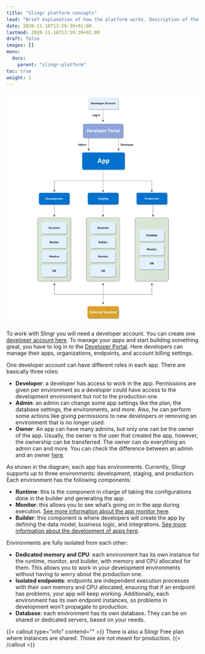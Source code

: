```yaml
---
title: "Slingr platform concepts"
lead: "Brief explanation of how the platform works. Description of the different components in the Slingr platform."
date: 2020-11-16T13:59:39+01:00
lastmod: 2020-11-16T13:59:39+01:00
draft: false
images: []
menu:
  docs:
    parent: "slingr-platform"
toc: true
weight: 1
---
```


![Alt Text](/images/vendor/platform-ref/platform-concepts.png)

To work with Slingr you will need a developer account. You can create one [developer account here](https://developer-portal.slingrs.io/signup.html). To manage your apps and start building something great, you have to log in to the [Developer Portal](https://developer-portal.slingrs.io/login.html). Here developers can manage their apps, organizations, endpoints, and account billing settings.

One developer account can have different roles in each app. There are basically three roles:

- **Developer**: a developer has access to work in the app. Permissions are given per environment so a developer could have access to the development environment but not to the production one. 
- **Admin**: an admin can change some app settings like the plan, the database settings, the environments, and more. Also, he can perform some actions like giving permissions to new developers or removing an environment that is no longer used.
- **Owner**: An app can have many admins, but only one can be the owner of the app. Usually, the owner is the user that created the app, however, the ownership can be transferred. The owner can do everything an admin can and more. You can check the difference between an admin and an owner [here]({{site.baseurl}}/platform-managing-apps.html#admins).

As shown in the diagram, each app has environments. Currently, Slingr supports up to three environments: development, staging, and production. Each environment has the following components:
- **Runtime**: this is the component in charge of taking the configurations done in the builder and generating the app.
- **Monitor**: this allows you to see what’s going on in the app during execution. [See more information about the app monitor here]({{site.baseurl}}/app-development-overview.html).
- **Builder**: this component is where developers will create the app by defining the data model, business logic, and integrations. [See more information about the development of apps here]({{site.baseurl}}/app-development-overview.html).

Environments are fully isolated from each other:
- **Dedicated memory and CPU**: each environment has its own instance for the runtime, monitor, and builder, with memory and CPU allocated for them. This allows you to work in your development environments without having to worry about the production one.
- **Isolated endpoints**: endpoints are independent execution processes with their own memory and CPU allocated, ensuring that if an endpoint has problems, your app will keep working. Additionally, each environment has its own endpoint instances, so problems in development won’t propagate to production.
- **Database**: each environment has its own database. They can be on shared or dedicated servers, based on your needs.


{{< callout type="info" contend="" >}}
There is also a Slingr Free plan where instances are shared. Those are not meant for production.
{{< /callout >}}
